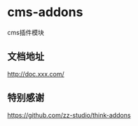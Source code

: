 # cms-addons
cms插件模块

## 文档地址
http://doc.xxx.com/

## 特别感谢
https://github.com/zz-studio/think-addons